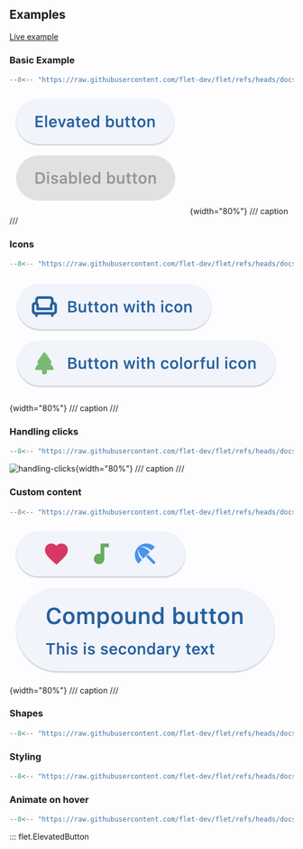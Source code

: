 ## Examples

[Live example](https://flet-controls-gallery.fly.dev/buttons/elevatedbutton)

### Basic Example

```python
--8<-- "https://raw.githubusercontent.com/flet-dev/flet/refs/heads/docs/sdk/python/examples/controls/elevated-button/basic.py"
```

![basic](https://raw.githubusercontent.com/flet-dev/flet/docs/sdk/python/examples/controls/elevated-button/media/basic.png){width="80%"}
/// caption
///

### Icons

```python
--8<-- "https://raw.githubusercontent.com/flet-dev/flet/refs/heads/docs/sdk/python/examples/controls/elevated-button/icons.py"
```

![icons](https://raw.githubusercontent.com/flet-dev/flet/docs/sdk/python/examples/controls/elevated-button/media/icons.png){width="80%"}
/// caption
///

### Handling clicks

```python
--8<-- "https://raw.githubusercontent.com/flet-dev/flet/refs/heads/docs/sdk/python/examples/controls/elevated-button/handling-clicks.py"
```

![handling-clicks](https://raw.githubusercontent.com/flet-dev/flet/docs/sdk/python/examples/controls/elevated-button/media/handling-clicks.png){width="80%"}
/// caption
///

### Custom content

```python
--8<-- "https://raw.githubusercontent.com/flet-dev/flet/refs/heads/docs/sdk/python/examples/controls/elevated-button/custom-content.py"
```

![custom-content](https://raw.githubusercontent.com/flet-dev/flet/docs/sdk/python/examples/controls/elevated-button/media/custom-content.png){width="80%"}
/// caption
///

### Shapes

```python
--8<-- "https://raw.githubusercontent.com/flet-dev/flet/refs/heads/docs/sdk/python/examples/controls/elevated-button/shapes.py"
```

### Styling

```python
--8<-- "https://raw.githubusercontent.com/flet-dev/flet/refs/heads/docs/sdk/python/examples/controls/elevated-button/styling.py"
```

### Animate on hover

```python
--8<-- "https://raw.githubusercontent.com/flet-dev/flet/refs/heads/docs/sdk/python/examples/controls/elevated-button/animate-on-hover.py"
```

::: flet.ElevatedButton
